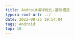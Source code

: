 ```yaml
---
title: Android编译优化-基础概念
typora-root-url: ../
date: 2022-08-25 19:54:04
tags: Android
top: 10
---
```

